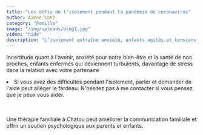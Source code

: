 ```yaml
---
title: "Les défis de l'isolement pendant la pandémie de coronavirus"
author: Aimee Cote
category: "Famille"
image: "/img/uploads/blog1.jpg"
video: "hide"
description: "L’isolement entraîne anxiété, enfants agités et tensions de couple. Parler et demander de l’aide peut alléger le fardeau pendant la pandémie."
---
```

Incertitude quant à l'avenir, anxiété pour notre bien-être et la santé de nos proches, enfants enfermés qui deviennent turbulents, davantage de stress dans la relation avec votre partenaire<br> <li> Si vous avez des difficultés pendant l'isolement, parler et demander de l'aide peut alléger le fardeau. N'hésitez pas à me contacter si vous pensez que je peux vous aider.

<br><br>Une thérapie familiale à Chatou peut améliorer la communication familiale et offrir un soutien psychologique aux parents et enfants.
